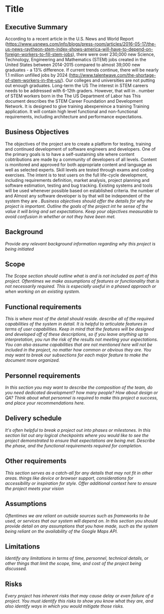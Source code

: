 # Title

## Executive Summary

According to a recent article in the U.S. News and World Report (https://www.usnews.com/info/blogs/press-room/articles/2016-05-17/the-us-news-raytheon-stem-index-shows-america-will-have-to-depend-on-foreign-workers-to-fill-stem-jobs), there were over 230,000 new Science, Technology, Engineering and Mathematics (STEM) jobs created in the United States between 2014-2015 compared to almost 39,000 new graduates - a 13% difference.  If current trends continue, there will be nearly 1.1 million unfilled jobs by 2024 (http://www.talentwave.com/the-shortage-of-stem-workers-in-the-us/).  Our colleges and universities are not putting out enough graduates.  Long-term the US The interest in STEM careers needs to be addressed with 6-12th graders.  However, that will   in   . number of STEM workers born in the The US Department of Labor has This document describes the STEM Career Foundation and Development Network.  It is designed to give training abexpereince  a training  Training application.  It will contain high level functional and non-functional requirements, including architecture and performance expectations.  

## Business Objectives

The objectives of the project are to create a platform for testing, training and continued development of software engineers and developers.  One of the primary goals is to have a self-sustaining site where content cobtributions are made by a community of developers of all levels.  Content is monitored and approved for both appropriate content and language as well as selected experts.  Skill levels are tested through exams and coding exercises.  The intent is to test users on the full life-cycle development, including requirements definition, market analysis, project planning and software estimation, testing and bug tracking.  Existing systems and tools will be used whenever possible based on established criteria. the number of  and Almost any software developer is by  that will be independent of the system they are . 
*Business objectives should offer the details for why the project is important.  Outline the goals of the project int he sense of the value it will bring and set expectations.  Keep your objectives measurable to avoid confusion in whether or not they have been met.*

## Background

*Provide any relevant background information regarding why this project is being initiated*

## Scope

*The Scope section should outline what is and is not included as part of this project.  Oftentimes we make assumptions of features or functionality that is not necessarily required.  This is especially useful in a phased approach or when working on an existing system.*

## Functional requirements

*This is where most of the detail should reside.  describe all of the required capabilities of the system in detail.  It is helpful to articulate features in terms of user capabilities.  Keep in mind that the features will be designed and developed off of these descriptions, so if you leave anything up to interpretation, you run the risk of the results not meeting your expectations.  You can also assume capabilities that are not mentioned here will not be included in the project, no matter how common or obvious they are.  You may want to break our subsections for each major feature to make the document more organized.*


## Personnel requirements

*In this section you may want to describe the composition of the team, do you need dedicated development?  how many people?  How about design or QA?  Think about what personnel is required to make this project a success, and place your recommendations here.*

## Delivery schedule

*It's often helpful to break a project out into phases or milestones.  In this section list out any logical checkpoints where you would like to see the project demonstrated to ensure that expectations are being met.  Describe the phase, and the functional requirements required for completion.*

## Other requirements

*This section serves as a catch-all for any details that may not fit in other areas.  things like device or browser support, considerations for accessibility or inspiration for style.  Offer additional context here to ensure the project meets your vision*

## Assumptions

*Oftentimes we are reliant on outside sources such as frameworks to be used, or services that our system will depend on.  In this section you should provide detail on any assumptions that you have made, such as the system being reliant on the availability of the Google Maps API.*

## Limitations

*Identify any limitations in terms of time, personnel, technical details, or other things that limit the scope, time, and cost of the project being discussed.*

## Risks

*Every project has inherent risks that may cause delay or even failure of a project.  You must identify this risks to show you know what they are, and also identify ways in which you would mitigate those risks.*

